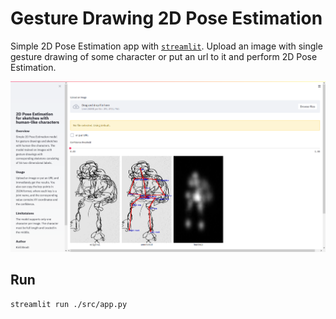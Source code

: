 # Gesture Drawing 2D Pose Estimation

Simple 2D Pose Estimation app with [`streamlit`](https://www.streamlit.io/).
Upload an image with single gesture drawing of some character
or put an url to it and perform 2D Pose Estimation.

<p align="center">
  <img src="/assets/gesture2dposeestimation.png"
    alt="gesture2dposeestimation"
    style="width: 700px;"/> 
</p>

## Run

```bash
streamlit run ./src/app.py
```
